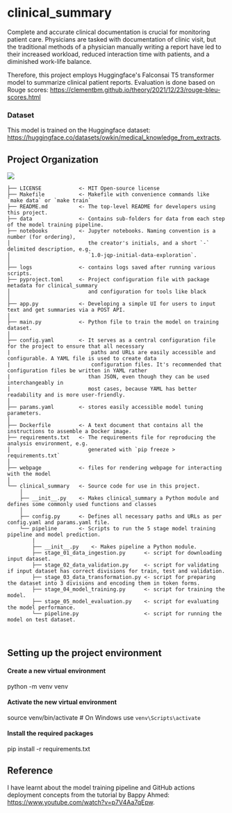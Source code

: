 # clinical_summary
Complete and accurate clinical documentation is crucial for monitoring patient care. Physicians are tasked with documentation of clinic visit, but the traditional methods of a physician manually writing a report have led to their increased workload, reduced interaction time with patients, and a diminished work-life balance.

Therefore, this project employs Huggingface's Falconsai T5 transformer model to summarize clinical patient reports. 
Evaluation is done based on Rouge scores: https://clementbm.github.io/theory/2021/12/23/rouge-bleu-scores.html 

### Dataset
This model is trained on the Huggingface dataset: https://huggingface.co/datasets/owkin/medical_knowledge_from_extracts.

## Project Organization
<a target="_blank" href="https://cookiecutter-data-science.drivendata.org/">
    <img src="https://img.shields.io/badge/CCDS-Project%20template-328F97?logo=cookiecutter" />
</a>

```
├── LICENSE            <- MIT Open-source license
├── Makefile           <- Makefile with convenience commands like `make data` or `make train`
├── README.md          <- The top-level README for developers using this project.
├── data               <- Contains sub-folders for data from each step of the model training pipeline.
├── notebooks          <- Jupyter notebooks. Naming convention is a number (for ordering),
│                         the creator's initials, and a short `-` delimited description, e.g.
│                         `1.0-jqp-initial-data-exploration`.
│
├── logs               <- contains logs saved after running various scripts.
├── pyproject.toml     <- Project configuration file with package metadata for clinical_summary
│                         and configuration for tools like black
│
├── app.py             <- Developing a simple UI for users to input text and get summaries via a POST API.
│
├── main.py            <- Python file to train the model on training dataset.
│
├── config.yaml        <- It serves as a central configuration file for the project to ensure that all necessary
|                          paths and URLs are easily accessible and configurable. A YAML file is used to create data 
|                          configuration files. It's recommended that configuration files be written in YAML rather 
|                         than JSON, even though they can be used interchangeably in
|                         most cases, because YAML has better readability and is more user-friendly.
│
├── params.yaml        <- stores easily accessible model tuning parameters.
│
├── Dockerfile         <- A text document that contains all the instructions to assemble a Docker image.
├── requirements.txt   <- The requirements file for reproducing the analysis environment, e.g.
│                         generated with `pip freeze > requirements.txt`
│
├── webpage            <- files for rendering webpage for interacting with the model
│
└── clinical_summary   <- Source code for use in this project.
    │
    ├── __init__.py    <- Makes clinical_summary a Python module and defines some commonly used functions and classes
    │
    ├── config.py      <- Defines all necessary paths and URLs as per config.yaml and params.yaml file.
    └── pipeline       <- Scripts to run the 5 stage model training pipeline and model prediction.
        |
        ├── __init__.py    <- Makes pipeline a Python module.
        ├── stage_01_data_ingestion.py      <- script for downloading input dataset.
        ├── stage_02_data_validation.py     <- script for validating if input dataset has correct divisions for train, test and validation.
        ├── stage_03_data_transformation.py <- script for preparing the dataset into 3 divisions and encoding them in token forms.
        ├── stage_04_model_training.py      <- script for training the model.
        ├── stage_05_model_evaluation.py    <- script for evaluating the model performance. 
        └── pipeline.py                     <- script for running the model on test dataset. 

 

```
## Setting up the project environment
#### Create a new virtual environment
python -m venv venv

#### Activate the new virtual environment
source venv/bin/activate  # On Windows use `venv\Scripts\activate`

#### Install the required packages
pip install -r requirements.txt


## Reference
I have learnt about the model training pipeline and GitHub actions deployment concepts from the tutorial by Bappy Ahmed: https://www.youtube.com/watch?v=p7V4Aa7qEpw.


